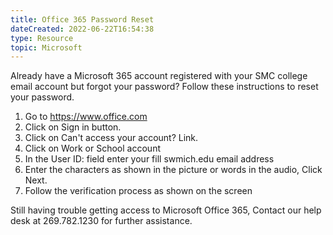 ```yaml
---
title: Office 365 Password Reset
dateCreated: 2022-06-22T16:54:38
type: Resource
topic: Microsoft
---
```

Already have a Microsoft 365 account registered with your SMC college email account but forgot your password? Follow these instructions to reset your password.


1.  Go to <https://www.office.com>
2.  Click on Sign in button.
3.  Click on Can't access your account? Link.
4.  Click on Work or School account
5.  In the User ID: field enter your fill swmich.edu email address
6.  Enter the characters as shown in the picture or words in the audio, Click Next.
7.  Follow the verification process as shown on the screen



Still having trouble getting access to Microsoft Office 365, Contact our help desk at 269.782.1230 for further assistance.
